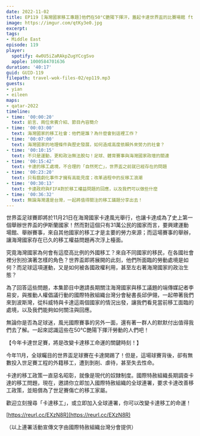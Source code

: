 ```yaml
---
date: 2022-11-02
title: EP119 [海灣國家移工專題]他們在50°C艷陽下揮汗，蓋起卡達世界盃的比賽場館 ft. 端傳媒記者 李易安 & 國際特赦組織台灣分會秘書長 邱伊翎
image: https://imgur.com/qtKy3e0.jpg
excerpt: 
tags:
- Middle East
episode: 119
player:
  spotify: 4w0U5iZaRAkpZugYCcgSvo
  apple: 1000584701636
duration: '40:17'
guid: GUID-119
filepath: travel-wok-files-02/ep119.mp3
guests:
- yian
- eileen
maps:
- qatar-2022
timeline:
- time: '00:00:20'
  text: 前言、兩位來賓介紹、節目內容簡介
- time: '00:03:00'
  text: 海灣國家的移工社會：他們是誰？為什麼會到這裡工作？
- time: '00:07:00'
  text: 海灣國家的地理條件與歷史發展，如何造成高度依賴外來勞力的社會？
- time: '00:10:15'
  text: 不只是運動，更和政治無法脫勾！足球、體育賽事與海灣國家政壇的關連
- time: '00:15:42'
  text: 卡達的移工處境，不合理的「自然死亡」，世界盃之前就已經存在的問題
- time: '00:23:20'
  text: 只有戲劇化事件才擁有高能見度；改革過程中的反移工浪潮
- time: '00:30:13'
  text: 卡達政府與FIFA對於移工權益問題的回應，以及我們可以做些什麼
- time: '00:36:32'
  text: 無論海灣還是台灣，一起將值得關注的移工議題分享出去！
---
```

世界盃足球賽即將於11月21日在海灣國家卡達風光舉行，也讓卡達成為了史上第一個舉辦世界盃的伊斯蘭國家！然而對這個只有31萬公民的國家而言，要興建運動場館、舉辦賽事，來自其他國家的移工才是主要的勞力來源；而這場賽事的舉辦，讓海灣國家存在已久的移工權益問題再次浮上檯面。

究竟海灣國家為何會有這麼高比例的外國移工？來自不同國家的移民，在各國社會裡分別扮演著怎樣的角色？世界盃即將展開的此刻，他們所面臨的勞動處境是如何？而足球這項運動，又是如何被各國政權利用，甚至左右著海灣國家的政治生態？

為了回答這些問題，本集節目中邀請長期關注海灣國家與移工議題的端傳媒記者李易安，與推動人權倡議行動的國際特赦組織台灣分會秘書長邱伊翎，一起帶著我們來到波斯灣，從科威特與卡達這兩個國家的情況出發，讓我們看見當前移工面臨的處境，以及我們能夠如何關注與回應。

無論你是否為足球迷，風光國際賽事的另外一面，還有著一群人的默默付出值得我們去了解。一起來認識這些在50°C艷陽下揮汗勞動的人們吧！

【今年卡達世足賽，將是改變卡達移工命運的關鍵時刻！】

今年11月，全球矚目的世界盃足球賽在卡達開踢了！但是，這場球賽背後，卻有無數投入世足賽工程的外籍移工，遭到剝削、虐待，甚至失去性命。

卡達的移工政策一直惡名昭彰，就像是現代的奴隸制度。國際特赦組織長期調查卡達的移工問題，現在，邀請你立即加入國際特赦組織的全球連署，要求卡達改善移工政策，並賠償為了世足賽傷亡的移工家屬。

歡迎立刻搜尋「卡達移工」，或立即加入全球連署，你可以改變卡達移工的命運！

[https://reurl.cc/EXzN8R](https://reurl.cc/EXzN8R)

（以上連署活動宣傳文字由國際特赦組織台灣分會提供）
